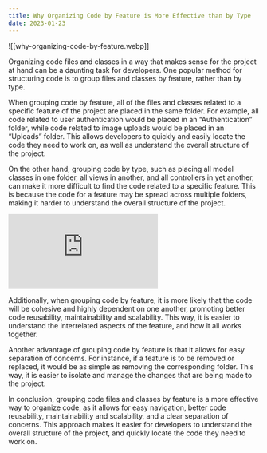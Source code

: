 ```yaml
---
title: Why Organizing Code by Feature is More Effective than by Type
date: 2023-01-23
---
```


![[why-organizing-code-by-feature.webp]]

Organizing code files and classes in a way that makes sense for the project at hand can be a daunting task for developers. One popular method for structuring code is to group files and classes by feature, rather than by type.

When grouping code by feature, all of the files and classes related to a specific feature of the project are placed in the same folder. For example, all code related to user authentication would be placed in an “Authentication” folder, while code related to image uploads would be placed in an “Uploads” folder. This allows developers to quickly and easily locate the code they need to work on, as well as understand the overall structure of the project.

On the other hand, grouping code by type, such as placing all model classes in one folder, all views in another, and all controllers in yet another, can make it more difficult to find the code related to a specific feature. This is because the code for a feature may be spread across multiple folders, making it harder to understand the overall structure of the project.

<iframe src="https://medium.com/media/3ee4a1aa415eb2ac57542760791c3c6d" frameborder=0></iframe>

Additionally, when grouping code by feature, it is more likely that the code will be cohesive and highly dependent on one another, promoting better code reusability, maintainability and scalability. This way, it is easier to understand the interrelated aspects of the feature, and how it all works together.

Another advantage of grouping code by feature is that it allows for easy separation of concerns. For instance, if a feature is to be removed or replaced, it would be as simple as removing the corresponding folder. This way, it is easier to isolate and manage the changes that are being made to the project.

In conclusion, grouping code files and classes by feature is a more effective way to organize code, as it allows for easy navigation, better code reusability, maintainability and scalability, and a clear separation of concerns. This approach makes it easier for developers to understand the overall structure of the project, and quickly locate the code they need to work on.
